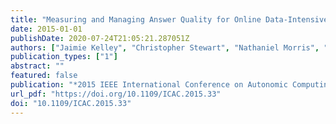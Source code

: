 ```yaml
---
title: "Measuring and Managing Answer Quality for Online Data-Intensive Services"
date: 2015-01-01
publishDate: 2020-07-24T21:05:21.287051Z
authors: ["Jaimie Kelley", "Christopher Stewart", "Nathaniel Morris", "Devesh Tiwari", "Yuxiong He", "Sameh Elnikety"]
publication_types: ["1"]
abstract: ""
featured: false
publication: "*2015 IEEE International Conference on Autonomic Computing, Grenoble, France, July 7-10, 2015*"
url_pdf: "https://doi.org/10.1109/ICAC.2015.33"
doi: "10.1109/ICAC.2015.33"
---
```


